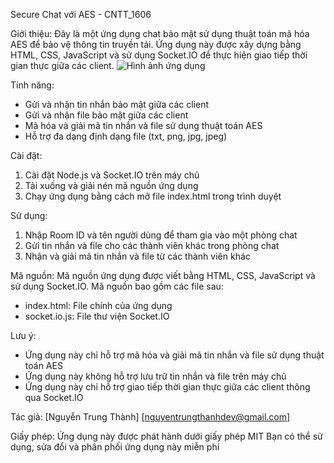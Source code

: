 Secure Chat với AES - CNTT_1606

Giới thiệu:
Đây là một ứng dụng chat bảo mật sử dụng thuật toán mã hóa AES để bảo vệ thông tin truyền tải. Ứng dụng này được xây dựng bằng HTML, CSS, JavaScript và sử dụng Socket.IO để thực hiện giao tiếp thời gian thực giữa các client.
<img src="imageWebsiteChat" alt="Hình ảnh ứng dụng">

Tính năng:
- Gửi và nhận tin nhắn bảo mật giữa các client
- Gửi và nhận file bảo mật giữa các client
- Mã hóa và giải mã tin nhắn và file sử dụng thuật toán AES
- Hỗ trợ đa dạng định dạng file (txt, png, jpg, jpeg)

Cài đặt:
1. Cài đặt Node.js và Socket.IO trên máy chủ
2. Tải xuống và giải nén mã nguồn ứng dụng
3. Chạy ứng dụng bằng cách mở file index.html trong trình duyệt

Sử dụng:
1. Nhập Room ID và tên người dùng để tham gia vào một phòng chat
2. Gửi tin nhắn và file cho các thành viên khác trong phòng chat
3. Nhận và giải mã tin nhắn và file từ các thành viên khác

Mã nguồn:
Mã nguồn ứng dụng được viết bằng HTML, CSS, JavaScript và sử dụng Socket.IO. Mã nguồn bao gồm các file sau:
- index.html: File chính của ứng dụng
- socket.io.js: File thư viện Socket.IO

Lưu ý:
- Ứng dụng này chỉ hỗ trợ mã hóa và giải mã tin nhắn và file sử dụng thuật toán AES
- Ứng dụng này không hỗ trợ lưu trữ tin nhắn và file trên máy chủ
- Ứng dụng này chỉ hỗ trợ giao tiếp thời gian thực giữa các client thông qua Socket.IO

Tác giả:
[Nguyễn Trung Thành]
[nguyentrungthanhdev@gmail.com]

Giấy phép:
Ứng dụng này được phát hành dưới giấy phép MIT
Bạn có thể sử dụng, sửa đổi và phân phối ứng dụng này miễn phí
